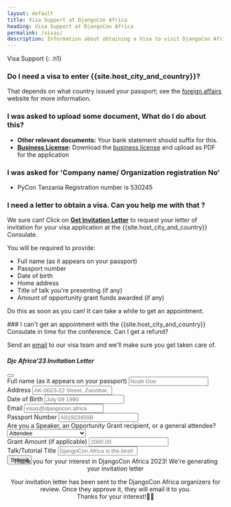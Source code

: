```yaml
---
layout: default
title: Visa Support at DjangoCon Africa
heading: Visa Support at DjangoCon Africa
permalink: /visas/
description: Information about obtaining a Visa to visit DjangoCon Africa
---
```



Visa Support
{: .h1}

### Do I need a visa to enter {{site.host_city_and_country}}?

That depends on what country issued your passport; see the [foreign affairs](#) website for more information.

### I was asked to upload some document, What do I do about this?

- **Other relevant documents:** Your bank statement should suffix for this.
- **[Business License](https://drive.google.com/file/d/1pHVz9Xp_ReI4MCFM20y0En5mDLSpRo4t/view?usp=sharing):** Download the [business license](https://drive.google.com/file/d/1pHVz9Xp_ReI4MCFM20y0En5mDLSpRo4t/view?usp=sharing) and upload as PDF for the application

### I was asked for 'Company name/ Organization registration No'
- PyCon Tanzania Registration number is 530245


### I need a letter to obtain a visa. Can you help me with that ?

We sure can! Click on <a class="notice" style="font-weight: 700;" href="" data-bs-toggle="modal" data-bs-target="#inviteModal">Get Invitation Letter</a> to request your letter of invitation for your visa application at the {{site.host_city_and_country}} Consulate.<br>

You will be required to provide:

- Full name (as it appears on your passport)
- Passport number
- Date of birth
- Home address
- Title of talk you're presenting (if any)
- Amount of opportunity grant funds awarded (if any)<br>

<p class="notice"> Do this as soon as you can! It can take a while to get an appointment.</p>
### I can't get an appointment with the {{site.host_city_and_country}} Consulate in time for the conference. Can I get a refund?

Send an <a href="mailto:{{site.visa_email}}">email</a> to our visa team and we'll make sure you get taken care of.

<div class="modal fade" id="inviteModal" tabindex="-1" aria-labelledby="inviteModalLabel" aria-hidden="true">
  <div class="modal-dialog modal-dialog-centered modal-dialog-scrollable">
    <div class="modal-content">
      <div class="modal-header">
        <h5 class="modal-title" id="inviteModalLabel">
          Djc Africa'23 Invitation Letter
        </h5>
        <button type="button" class="btn-close" data-bs-dismiss="modal" aria-label="Close"></button>
      </div>
      <div class="modal-body">
        <form id="form" method="POST" enctype="multipart/form-data">
          <div class="mb-3">
            <label for="fullname" class="col-form-label">Full name (as it appears on your passport)</label>
            <input type="text" name="fullname" class="form-control" id="fullname" placeholder="Noah Doe" required />
          </div>
          <div class="mb-3">
            <label for="address" class="col-form-label">Address</label>
            <input type="text" name="address" class="form-control" id="address"
              placeholder="AK-0023-22 Street, Zanzibar, Tanzania" required />
          </div>
          <div class="mb-3">
            <label for="dob" class="col-form-label">Date of Birth</label>
            <input type="text" class="form-control" name="dob" id="dob" placeholder="July 09 1990" required />
          </div>
          <div class="mb-3">
            <label for="email" class="col-form-label">Email</label>
            <input type="email" name="email" class="form-control" id="email" placeholder="visas@djangocon.africa"
              required />
          </div>
          <div class="mb-3">
            <label for="passport_no" class="col-form-label">Passport Number</label>
            <input type="text" name="passport_no" id="passport_no" class="form-control" placeholder="A01923459B"
              required />
          </div>
          <div class="mb-3">
            <label for="letterselection" class="col-form-label">Are you a Speaker, an Opportunity Grant recipient, or a
              general
              attendee?</label>
            <select name="letterselection" id="letterselection" class="form-control" required>
              <option value="none">Attendee</option>
              <option value="og">Opportunity Grant recipient</option>
              <option value="speaker">Speaker</option>
            </select>
          </div>
          <div id="og" class="myDiv">
            <label for="og" class="col-form-label">Grant Amount (if applicable)</label>
            <input type="number" class="form-control" name="og" id="og" placeholder="2000.00" />
          </div>
          <div id="speaker" class="myDiv">
            <label for="talk" class="col-form-label">Talk/Tutorial Title</label>
            <input type="text" name="talk" id="talk" class="form-control" placeholder="DjangoCon Africa is the best!" />
          </div>
          <div class="text-center">
            <button id="submit" type="submit" class="invite">Submit</button>
          </div>
        </form>
        <div style="text-align:center; padding-bottom: 100px; margin-top: -30px;">
          <p id="inprogress">Thank you for your interest in DjangoCon Africa 2023! We're generating your invitation
            letter
          </p>
          <div id="loading"></div>
          <p id="ready">Your invitation letter has been sent to the DjangoCon Africa organizers for review. Once they
            approve it,
            they will email it to you.<br> Thanks for your interest!🙏🏽</p>
        </div>
      </div>
    </div>
  </div>
</div>
